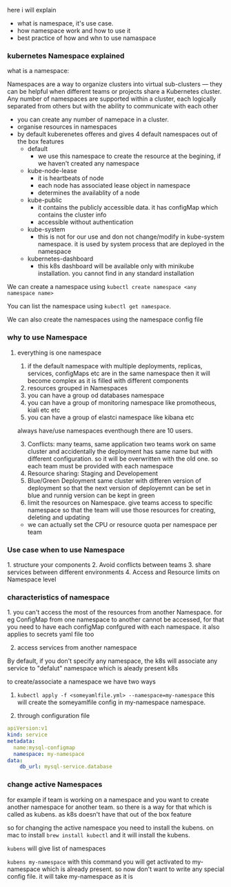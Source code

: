here i will explain 
- what is namespace, it's use case. 
- how namespace work and how to use it
- best practice of how and whn to use namaspace
<h3>kubernetes Namespace explained</h3>

what is a namespace:

Namespaces are a way to organize clusters into virtual sub-clusters — 
they can be helpful when different teams or projects share a Kubernetes cluster. 
Any number of namespaces are supported within a cluster, 
each logically separated from others but with the ability to communicate with each other

- you can create any number of namepace in a cluster.
- organise resources in namespaces
- by default kuberenetes offeres and gives 4 default namespaces out of the box features
   - default
      - we use this namespace to create the resource at the begining, if we haven't created any namespace
   - kube-node-lease
      - it is heartbeats of node
      - each node has associated lease object in namespace
      - determines the availablity of a node
   - kube-public
       -  it contains the publicly accessible data. it has configMap which contains the cluster info
       -  accessible without authentication 
   - kube-system
      - this is not for our use and don not change/modify in kube-system namespace. it is used by system process that are
       deployed in the namespace 
   - kubernetes-dashboard
      - this k8s dashboard will be available only with minikube installation. you cannot find in any standard installation
 
 We can create a namespace using `kubectl create namespace <any namespace name>`
 
 You can list the namespace using `kubectl get namespace`.
 
 We can also create the namespaces using the namespace config file
 
 <h3>why to use Namespace</h3>
 
 1. everything is one namespace
    1. if the default namespace with multiple deployments, replicas, services, configMaps etc
       are in the same namespace then  it will become complex as it is filled with different components
    2. resources grouped in Namespaces
      1. you can have a group od databases namespace
      2. you can have a group of monitoring namespace like promotheous, kiali etc etc
      3. you can have a group of elastci namespace like kibana etc
     
     always have/use namespaces eventhough there are 10 users. 
     
    3. Conflicts: many teams, same application
       two teams work on same cluster and accidentally the deployment has same name but with different configuration. so
       it will be overwritten with the old one. so each team must be provided with each namespace
    4. Resource sharing: Staging and Developement
    5. Blue/Green Deployment
      same cluster with differen version of deployment so that the next version of deployemnt can be set in blue and runnig 
      version can be kept in green
    6. limit the resources on Namespace.
      give teams access to specific namespace so that the team will use those resources for creating, deleting and updating
      - we can actually set the CPU or resource quota per namespace per team
   
   <h3>Use case when to use Namespace</h3>
   1. structure your components
   2. Avoid conflicts between teams
   3. share services between different environments
   4. Access and Resource limits on Namespace level

<h3>characteristics of namespace</h3>
1. you can't access the most of the resources from another Namespace. for eg ConfigMap from one namespace to another cannot be
   accessed, for that you need to have each configMap confgured with each namespace. it also applies to secrets yaml file too 
   
2. access services from another namespace

By default, if you don't specify any namespace, the k8s will associate any service to "defalut" namespace which is aleady present k8s

to create/associate a namespace we have two ways

1. `kubectl apply -f <someyamlfile.yml> --namespace=my-namespace`
    this will create the someyamlfile config in my-namespace namespace.

2. through configuration file
```yaml
apiVersion:v1
kind: service
metadata:
  name:mysql-configmap
  namespace: my-namespace
data:
    db_url: mysql-service.database
```
<h3>change active Namespaces</h3>
for example if team is working on a namespace and you want to create another namespace for another team. so there is
a way for that which is called as  kubens. as k8s doesn't have that out of the box feature

so for changing the active namespace you need to install the kubens. on mac to install `brew install kubectl` and it will install the 
kubens. 

`kubens` will give list of namespaces

`kubens my-namespace` with this command you will get activated to my-namespace which is already present. so now don't want to write any special
config file. it will take my-namespace as it is

